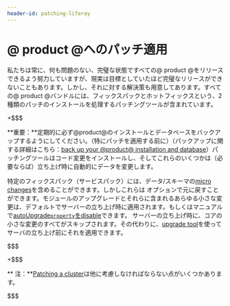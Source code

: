```yaml
---
header-id: patching-liferay
---
```


# @ product @へのパッチ適用

私たちは常に、何も問題のない、完璧な状態ですべての@ product @をリリースできるよう努力していますが、現実は目標としていたほど完璧なリリースができないこともあります。しかし、それに対する解決策も用意してあります。すべての@ product @バンドルには、フィックスパックとホットフィックスという、2種類のパッチのインストールを処理するパッチングツールが含まれています。

+$$$

**重要：**定期的に必ず@product@のインストールとデータベースをバックアップするようにしてください。（特にパッチを適用する前に）（パックアップに関する詳細はこちら：[back up your @product@ installation and database](/discover/deployment/-/knowledge_base/7-1/backing-up-a-liferay-installation)）パッチングツールはコード変更をインストールし、そしてこれらのいくつかは（必要ならば）立ち上げ時に自動的にデータを変更します。

 特定のフィックスパック（サービスパック）には、データ/スキーマの[micro changes](/develop/tutorials/-/knowledge_base/7-1/meaningful-schema-versioning#micro-change-examples)を含めることができます。しかしこれらは オプションで元に戻すことができます。モジュールのアップグレードとそれらに含まれるあらゆる小さな変更は、デフォルトでサーバーの立ち上げ時に適用されます。もしくはマニュアルで[autoUpgrade`property`をdisable](/discover/deployment/-/knowledge_base/7-1/running-the-upgrade#configuring-module-upgrades)できます。
サーバーの立ち上げ時に、コアの小さな変更のすべてがスキップされます。その代わりに、[upgrade tool](/discover/deployment/-/knowledge_base/7-1/upgrading-to-liferay-71)を使ってサーバの立ち上げ前にそれを適用できます。


$$$

+$$$

** 注：**[Patching a cluster](/discover/deployment/-/knowledge_base/7-1/updating-a-cluster)は他に考慮しなければならない点がいくつかあります。

$$$
